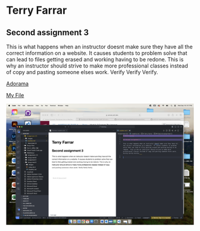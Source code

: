 # Terry Farrar

## Second assignment 3

This is what happens when an instructor doesnt make sure they have all the correct information on a website.  It causes students to problem solve that can lead to files getting erased and working having to be redone.  This is why an instructor should strive to make more professional classes instead of copy and pasting someone elses work.  Verify Verify Verify.   

[Adorama](https://www.adorama.com)

[My File](./responses.txt)

![screenshot](./Images/screenshot1.png)
